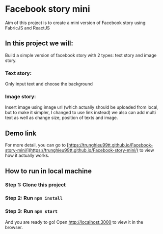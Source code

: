# Facebook story mini

Aim of this project is to create a mini version of Facebook story
using FabricJS and ReactJS

## In this project we will:
Build a simple version of facebook story with 2 types: text story and image story. 
### Text story:
Only input text and choose the background
### Image story: 
Insert image using image url (which actually should be uploaded from local, but to make it simpler, I changed to use link instead)
we also can add multi text as well as change size, position of texts and image. 

## Demo link
For more detail, you can go to [https://trunghieu99tt.github.io/Facebook-story-mini/](https://trunghieu99tt.github.io/Facebook-story-mini/) to view how
it actually works. 

## How to run in local machine

### Step 1: Clone this project

### Step 2: Run `npm install`

### Step 3: Run `npm start`

And you are ready to go!
Open [http://localhost:3000](http://localhost:3000) to view it in the browser.
